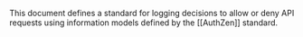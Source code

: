 This document defines a standard for logging decisions to allow or deny API requests using information models defined by the [[AuthZen]] standard.